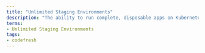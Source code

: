 ```yaml
---
title: "Unlimited Staging Environments"
description: "The ability to run complete, disposable apps on Kubernetes for Staging and Development."
terms:
- Unlimited Staging Environments
tags:
- codefresh
---
```

